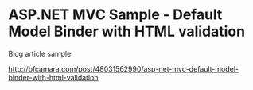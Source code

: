 # ASP.NET MVC Sample - Default Model Binder with HTML validation

Blog article sample

http://bfcamara.com/post/48031562990/asp-net-mvc-default-model-binder-with-html-validation


